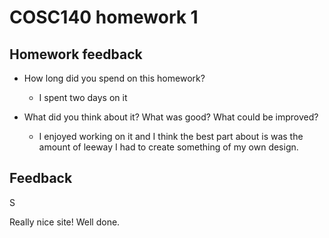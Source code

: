 # COSC140 homework 1

## Homework feedback

 * How long did you spend on this homework?
    - I spent two days on it 

 * What did you think about it?  What was good?  What could be improved?
    - I enjoyed working on it and I think the best part about is was the amount of leeway I had to create something of my own design. 

## Feedback

S

Really nice site!  Well done.

